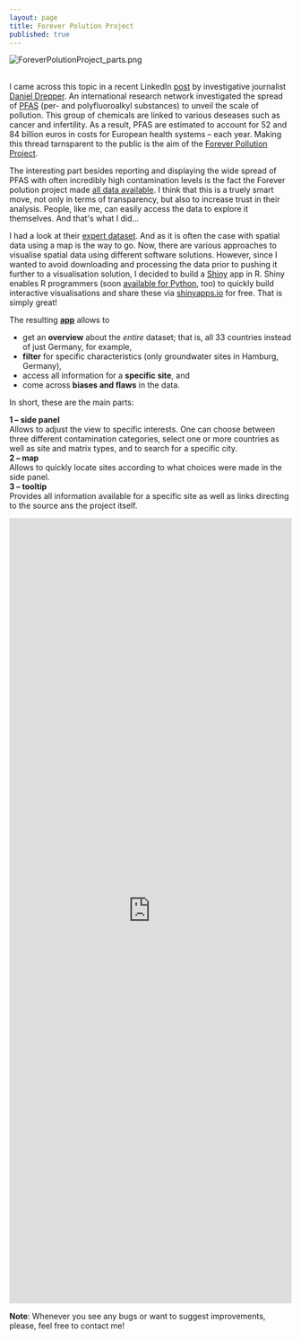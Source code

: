 ```yaml
---
layout: page
title: Forever Polution Project
published: true
---
```

![ForeverPolutionProject_parts.png]({{site.baseurl}}/img/ForeverPolutionProject_parts.png)<br><br>

I came across this topic in a recent LinkedIn [post](https://www.linkedin.com/posts/danieldrepper_wir-haben-monatelang-an-einem-projekt-gearbeitet-activity-7034453375794470912-CrkV?utm_source=share&utm_medium=member_desktop) by investigative journalist [Daniel Drepper](https://www.linkedin.com/in/danieldrepper/). An international research network investigated the spread of [PFAS](https://en.wikipedia.org/wiki/Per-_and_polyfluoroalkyl_substances) (per- and polyfluoroalkyl substances) to unveil the scale of pollution. This group of chemicals are linked to various deseases such as cancer and infertility. As a result, PFAS are estimated to account for 52 and 84 billion euros in costs for European health systems – each year. Making this thread tarnsparent to the public is the aim of the [Forever Pollution Project](https://foreverpollution.eu/). 

The interesting part besides reporting and displaying the wide spread of PFAS with often incredibly high contamination levels is the fact the Forever polution project made [all data available](https://foreverpollution.eu/maps-and-data/data/). I think that this is a truely smart move, not only in terms of transparency, but also to increase trust in their analysis. People, like me, can easily access the data to explore it themselves. And that's what I did...

I had a look at their [expert dataset](https://assets-decodeurs.lemonde.fr/decodeurs/medias/foreverpollution/expert_dataset.csv). And as it is often the case with spatial data using a map is the way to go. Now, there are various approaches to visualise spatial data using different software solutions. However, since I wanted to avoid downloading and processing the data prior to pushing it further to a visualisation solution, I decided to build a [Shiny](https://shiny.rstudio.com) app in R. Shiny enables R programmers (soon [available for Python](https://shiny.rstudio.com/py/), too) to quickly build interactive visualisations and share these via [shinyapps.io](https://www.shinyapps.io) for free. That is simply great!

The resulting **[app](https://thomassie.shinyapps.io/Forever_Polution_Project/)** allows to 
- get an **overview** about the *entire* dataset; that is, all 33 countries instead of just Germany, for example,
- **filter** for specific characteristics (only groundwater sites in Hamburg, Germany),
- access all information for a **specific site**, and
- come across **biases and flaws** in the data.

In short, these are the main parts:

**1 – side panel**<br>
Allows to adjust the view to specific interests. One can choose between three different contamination categories, select one or more countries as well as site and matrix types, and to search for a specific city.<br>
**2 – map**<br>
Allows to quickly locate sites according to what choices were made in the side panel.<br>
**3 – tooltip**<br>
Provides all information available for a specific site as well as links directing to the source ans the project itself.

<iframe height="1400" width="100%" frameborder="no" src="https://thomassie.shinyapps.io/Forever_Polution_Project/"> </iframe>

<br>

**Note**: Whenever you see any bugs or want to suggest improvements, please, feel free to contact me!